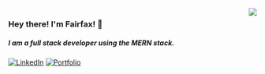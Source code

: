 <img align='right' src="https://github-readme-stats.vercel.app/api?username=flovelace&show_icons=true&title_color=fff&theme=tokyonight&count_private=true&hide=stars">

### Hey there! I'm Fairfax! :wolf:

##### I am a full stack developer using the MERN stack.

[![LinkedIn](https://img.shields.io/static/v1?label=LinkedIn&message=%20&color=pink&logo=Linkedin&style=flat-square&logoColor=white)](https://www.linkedin.com/in/aflovelace/)
[![Portfolio](https://img.shields.io/static/v1?label=Portfolio&message=%20&color=green&logo=Portfolio&style=flat-square&logoColor=blue)]([https://fairfax-portfolio.herokuapp.com/](https://developer-portfolio-ruby-three.vercel.app/))
